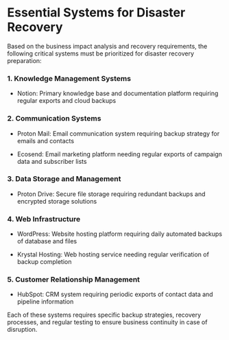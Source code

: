 # Essential Systems for Disaster Recovery

Based on the business impact analysis and recovery requirements, the following critical systems must be prioritized for disaster recovery preparation:

### 1. Knowledge Management Systems

- Notion: Primary knowledge base and documentation platform requiring regular exports and cloud backups

### 2. Communication Systems

- Proton Mail: Email communication system requiring backup strategy for emails and contacts

- Ecosend: Email marketing platform needing regular exports of campaign data and subscriber lists

### 3. Data Storage and Management

- Proton Drive: Secure file storage requiring redundant backups and encrypted storage solutions

### 4. Web Infrastructure

- WordPress: Website hosting platform requiring daily automated backups of database and files

- Krystal Hosting: Web hosting service needing regular verification of backup completion

### 5. Customer Relationship Management

- HubSpot: CRM system requiring periodic exports of contact data and pipeline information

Each of these systems requires specific backup strategies, recovery processes, and regular testing to ensure business continuity in case of disruption.
